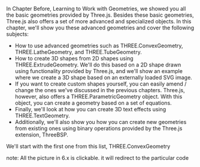 In Chapter Before, Learning to Work with Geometries, we showed you all the basic geometries
provided by Three.js. Besides these basic geometries, Three.js also offers a set of more
advanced and specialized objects. In this chapter, we'll show you these advanced
geometries and cover the following subjects:

- How to use advanced geometries such as THREE.ConvexGeometry, THREE.LatheGeometry, and THREE.TubeGeometry.
- How to create 3D shapes from 2D shapes using THREE.ExtrudeGeometry. We'll do this based on a 2D shape drawn using functionality provided by Three.js, and we'll show an example where we create a 3D shape based on an externally loaded SVG image.
- If you want to create custom shapes yourself, you can easily amend / change the ones we've discussed in the previous chapters. Three.js, however, also offers
  a THREE.ParametricGeometry object. With this object, you can create a geometry based on a set of equations.
- Finally, we'll look at how you can create 3D text effects using THREE.TextGeometry.
- Additionally, we'll also show you how you can create new geometries from existing ones using binary operations provided by the Three.js extension, ThreeBSP.

We'll start with the first one from this list, THREE.ConvexGeometry

note: All the picture in 6.x is clickable. it will redirect to the particular code
